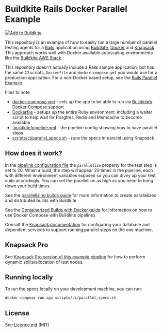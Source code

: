 # Buildkite Rails Docker Parallel Example

[![Add to Buildkite](https://buildkite.com/button.svg)](https://buildkite.com/new)

This repository is an example of how to easily run a large number of parallel testing agents for a [Rails](https://rubyonrails.org/) application using [Buildkite](https://buildkite.com/), [Docker](https://www.docker.com) and [Knapsack](https://github.com/ArturT/knapsack). This approach works well with Docker available autoscaling environments like the [Buildkite AWS Stack](https://buildkite.com/buildkite/buildkite-aws-stack).

This repository doesn't actually include a Rails sample application, but has the same CI scripts, `Dockerfile` and `docker-compose.yml` you would use for a production application. For a non-Docker based setup, see the [Rails Parallel Example](https://github.com/buildkite/rails-parallel-example).

Files to note:

* [docker-compose.yml](docker-compose.yml) - sets up the app to be able to run via [Buildkite’s Docker Compose support](https://buildkite.com/docs/guides/docker-containerized-builds)
* [Dockerfile](Dockerfile) - setups up the entire Ruby environment, including a waiter script to help wait for Posgtres, Redis and Memcache to become available
* [.buildkite/pipeline.yml](.buildkite/pipeline.yml) - the pipeline config showing how to have parallel steps
* [scripts/ci/parallel_specs.sh](scripts/ci/parallel_specs.sh) - runs the specs in parallel using Knapsack

## How does it work?

In the [pipeline configuration file](.buildkite/pipeline.yml) the `parallelism` property for the test step is set to 20. When a build, the step will appear 20 times in the pipeline, each with different environment variables exposed so you can divvy up your test suite accordingly. You can set the parallelism as high as you need to bring down your build times.

See the [parallelizing builds guide](https://buildkite.com/docs/guides/parallelizing-builds) for more information to create parallelized and distributed builds with Buildkite.

See the [Containerized Builds with Docker guide](https://buildkite.com/docs/guides/docker-containerized-builds) for information on how to use Docker Compose with Buildkite pipelines.

Consult the [Knapsack documentation](https://github.com/ArturT/knapsack) for configuring your database and dependent services to support running parallel steps on the one machine.

## Knapsack Pro

See [Knapsack Pro version of this example pipeline](https://github.com/KnapsackPro/buildkite-rails-docker-parallel-example-with-knapsack_pro) for how to perform dynamic splits/allocation of test nodes.

## Running locally

To run the specs locally on your development machine, you can run:

```bash
docker-compose run app scripts/ci/parallel_specs.sh
```

## License

See [Licence.md](Licence.md) (MIT)
